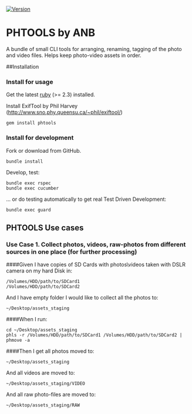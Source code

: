 [![Version     ](https://img.shields.io/gem/v/phtools.svg?style=flat)](https://rubygems.org/gems/phtools)
# PHTOOLS by ANB
A bundle of small CLI tools for arranging, renaming, tagging of the photo and video files. Helps keep photo-video assets in order.

##Installation
### Install for usage
Get the latest [ruby](https://www.ruby-lang.org/) (>= 2.3) installed.

Install ExifTool by Phil Harvey (http://www.sno.phy.queensu.ca/~phil/exiftool/)
```
gem install phtools
```
### Install for development
Fork or download from GitHub.

```
bundle install
```
Develop, test:
```
bundle exec rspec
bundle exec cucumber
```
... or do testing automatically to get real Test Driven Development: 
```
bundle exec guard
```

## PHTOOLS Use cases
### Use Case 1. Collect photos, videos, raw-photos from different sources in one place (for further processing)
####Given 
I have copies of SD Cards with photos\videos taken with DSLR camera on my hard Disk in:
```
/Volumes/HDD/path/to/SDCard1
/Volumes/HDD/path/to/SDCard2
```
And I have empty folder I would like to collect all the photos to:
```
~/Desktop/assets_staging
```
####When 
I run:
```
cd ~/Desktop/assets_staging
phls -r /Volumes/HDD/path/to/SDCard1 /Volumes/HDD/path/to/SDCard2 | phmove -a
```
####Then 
I get all photos moved to:
```
~/Desktop/assets_staging
```
And all videos are moved to:
```
~/Desktop/assets_staging/VIDEO
```
And all raw photo-files are moved to:
```
~/Desktop/assets_staging/RAW
```

